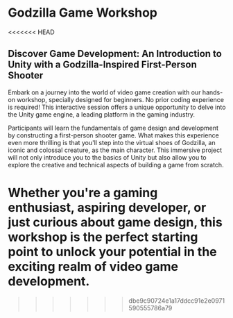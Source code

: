 # Godzilla Game Workshop
<<<<<<< HEAD

## Discover Game Development: An Introduction to Unity with a Godzilla-Inspired First-Person Shooter

Embark on a journey into the world of video game creation with our hands-on workshop, specially designed for beginners. No prior coding experience is required! This interactive session offers a unique opportunity to delve into the Unity game engine, a leading platform in the gaming industry.

Participants will learn the fundamentals of game design and development by constructing a first-person shooter game. What makes this experience even more thrilling is that you'll step into the virtual shoes of Godzilla, an iconic and colossal creature, as the main character. This immersive project will not only introduce you to the basics of Unity but also allow you to explore the creative and technical aspects of building a game from scratch.

Whether you're a gaming enthusiast, aspiring developer, or just curious about game design, this workshop is the perfect starting point to unlock your potential in the exciting realm of video game development.
=======
>>>>>>> dbe9c90724e1a17ddcc91e2e0971590555786a79
